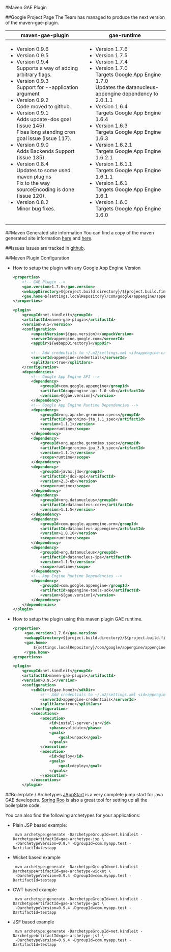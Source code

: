 #Maven GAE Plugin

##Google Project Page
The Team has managed to produce the next version of the maven-gae-plugin. 

<table>
  <thead>
    <tr><th>maven-gae-plugin</th><th>gae-runtime</th></tr>
  </thead>
  <tbody>
    <tr>
    <td valign="top">
    <ul>
       <li>Version 0.9.6</li>
       <li>Version 0.9.5</li>
       <li>Version 0.9.4<br/>
         Supports a way of adding arbitrary flags.</li>
       <li>Version 0.9.3<br/>
         Support for --application argument</li>
       <li>Version 0.9.2<br/>
         Code moved to github.</li>
       <li>Version 0.9.1<br/>
         Adds update-dos goal (issue 145).<br/>
         Fixes long standing cron goal issue (issue 117).</li>
       <li>Version 0.9.0<br/>
         Adds Backends Support (issue 135).</li>
       <li>Version 0.8.4<br/>
         Updates to some used maven plugins<br/>
         Fix to the way sourceEncoding is done (issue 120).</li>
       <li>Version 0.8.2<br/>
         Minor bug fixes.</li>
    </ul>
    </td>
    <td valign="top">
    <ul>
       <li>Version 1.7.6</li>
       <li>Version 1.7.5</li>
       <li>Version 1.7.4</li>
       <li>Version 1.7.0<br/>
         Targets Google App Engine 1.7.0<br/>
         Updates the datanucleus-appengine dependency to 2.0.1.1</li>
       <li>Version 1.6.4<br/>
         Targets Google App Engine 1.6.4</li>
       <li>Version 1.6.3<br/>
         Targets Google App Engine 1.6.3</li>
       <li>Version 1.6.2.1<br/>
         Targets Google App Engine 1.6.2.1</li>
       <li>Version 1.6.1.1<br/>
         Targets Google App Engine 1.6.1.1</li>
       <li>Version 1.6.1<br/>
         Targets Google App Engine 1.6.1</li>
       <li>Version 1.6.0<br/>
         Targets Google App Engine 1.6.0</li>
      </ul>
    </td>
    </tr>
  </tbody>
</table>


##Maven Generated site information
You can find a copy of the maven generated site information [here](http://www.kindleit.net/maven_gae_plugin/) and [here](http://maven-gae-plugin.github.com/maven-gae-plugin/).


##Issues
Issues are tracked in [github](https://github.com/maven-gae-plugin/maven-gae-plugin/issues).


##Maven Plugin Configuration

* How to setup the plugin with any Google App Engine Version 

  ```xml
  <properties>
      <!-- GAE Plugin -->
      <gae.version>1.7.6</gae.version>
      <webappDirectory>${project.build.directory}/${project.build.finalName}</webappDirectory>
      <gae.home>${settings.localRepository}/com/google/appengine/appengine-java-sdk/${gae.version}/appengine-java-sdk-${gae.version}</gae.home>
  </properties>
  
  <plugin>
      <groupId>net.kindleit</groupId>
      <artifactId>maven-gae-plugin</artifactId>
      <version>9.5</version>
      <configuration>
          <unpackVersion>${gae.version}</unpackVersion>
          <serverId>appengine.google.com</serverId>
          <appDir>${webappDirectory}</appDir>
          
          <!-- Add credentials to ~/.m2/settings.xml <id>appengine-credentials</id> -->
          <serverId>appengine-credentials</serverId>
          <splitJars>true</splitJars>
      </configuration>
      <dependencies>
          <!-- Google App Engine API -->
          <dependency>
              <groupId>com.google.appengine</groupId>
              <artifactId>appengine-api-1.0-sdk</artifactId>
              <version>${gae.version}</version>
          </dependency>
          <!-- Google App Engine Runtime Dependencies -->
          <dependency>
              <groupId>org.apache.geronimo.specs</groupId>
              <artifactId>geronimo-jta_1.1_spec</artifactId>
              <version>1.1.1</version>
              <scope>runtime</scope>
          </dependency>
          <dependency>
              <groupId>org.apache.geronimo.specs</groupId>
              <artifactId>geronimo-jpa_3.0_spec</artifactId>
              <version>1.1.1</version>
              <scope>runtime</scope>
          </dependency>
          <dependency>
              <groupId>javax.jdo</groupId>
              <artifactId>jdo2-api</artifactId>
              <version>2.3-eb</version>
              <scope>runtime</scope>
          </dependency>
          <dependency>
              <groupId>org.datanucleus</groupId>
              <artifactId>datanucleus-core</artifactId>
              <version>1.1.5</version>
          </dependency>
          <dependency>
              <groupId>com.google.appengine.orm</groupId>
              <artifactId>datanucleus-appengine</artifactId>
              <version>1.0.10</version>
              <scope>runtime</scope>
          </dependency>
          <dependency>
              <groupId>org.datanucleus</groupId>
              <artifactId>datanucleus-jpa</artifactId>
              <version>1.1.5</version>
              <scope>runtime</scope>
          </dependency>
          <!-- App Engine Runtime Dependencies -->
          <dependency>
              <groupId>com.google.appengine</groupId>
              <artifactId>appengine-tools-sdk</artifactId>
              <version>${gae.version}</version>
          </dependency>
      </dependencies>
  </plugin>
  ```

* How to setup the plugin using this maven plugin GAE runtime.  

  ```xml
  <properties>
       <gae.version>1.7.6</gae.version>
       <webappDirectory>${project.build.directory}/${project.build.finalName}</webappDirectory>
       <gae.home>
           ${settings.localRepository}/com/google/appengine/appengine-java-sdk/${gae.version}/appengine-java-sdk-${gae.version}
       </gae.home>
  <propertiess>
  
  <plugin>
      <groupId>net.kindleit</groupId>
      <artifactId>maven-gae-plugin</artifactId>
      <version>0.9.5</version>
      <configuration>
          <sdkDir>${gae.home}</sdkDir>
              <!-- Add credentials to ~/.m2/settings.xml <id>appengine-credentials</id> -->
              <serverId>appengine-credentials</serverId>
              <splitJars>true</splitJars>
          </configuration>
          <executions>
              <execution>
                  <id>install-server-jar</id>
                  <phase>validate</phase>
                  <goals>
                      <goal>unpack</goal>
                  </goals>
              </execution>
              <execution>
                  <id>deploy</id>
                  <goals>
                      <goal>deploy</goal>
                  </goals>
              </execution>
          </executions>
      </plugin>
  ```

##Boilerplate / Archetypes
[JAppStart](http://code.google.com/p/jappstart) is a very complete jump start for java GAE developers. [Spring Roo](http://www.springsource.org/roo) is also a great tool for setting up all the boilerplate code.

You can also find the following archetypes for your applications:
 * Plain JSP based example: 

        mvn archetype:generate -DarchetypeGroupId=net.kindleit -DarchetypeArtifactId=gae-archetype-jsp \
        -DarchetypeVersion=0.9.4 -DgroupId=com.myapp.test -DartifactId=testapp

 * Wicket based example

        mvn archetype:generate -DarchetypeGroupId=net.kindleit -DarchetypeArtifactId=gae-archetype-wicket \
        -DarchetypeVersion=0.9.4 -DgroupId=com.myapp.test -DartifactId=testapp

 * GWT based example

        mvn archetype:generate -DarchetypeGroupId=net.kindleit -DarchetypeArtifactId=gae-archetype-gwt \
        -DarchetypeVersion=0.9.4 -DgroupId=com.myapp.test -DartifactId=testapp


 * JSF based example

        mvn archetype:generate -DarchetypeGroupId=net.kindleit -DarchetypeArtifactId=gae-archetype-jsf \
        -DarchetypeVersion=0.9.4 -DgroupId=com.myapp.test -DartifactId=testapp

